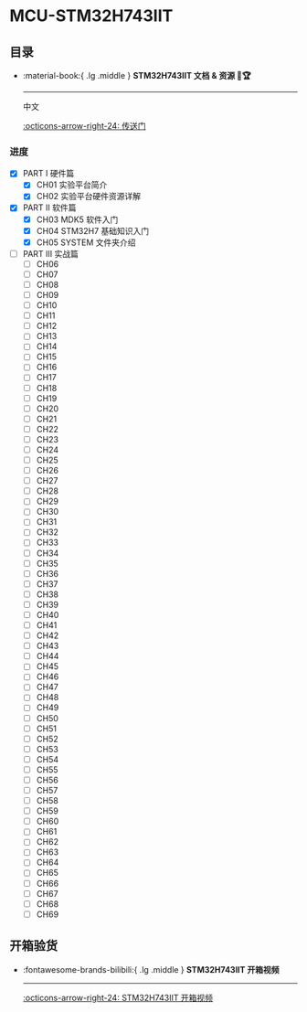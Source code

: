 # MCU-STM32H743IIT

## 目录

<div class="grid cards" markdown>

-   :material-book:{ .lg .middle } __STM32H743IIT 文档 & 资源 🎯🏆__

    ---

    中文

    [:octicons-arrow-right-24: <a href="http://www.openedv.com/docs/boards/stm32/zdyz_stm32h743_apollo.html" target="_blank"> 传送门 </a>](#)

</div>

### 进度
- [x] PART I 硬件篇
    - [x] CH01 实验平台简介
    - [x] CH02 实验平台硬件资源详解
- [x] PART II 软件篇
    - [x] CH03 MDK5 软件入门
    - [x] CH04 STM32H7 基础知识入门
    - [x] CH05 SYSTEM 文件夹介绍
- [ ] PART III 实战篇
    - [ ] CH06
    - [ ] CH07
    - [ ] CH08
    - [ ] CH09
    - [ ] CH10
    - [ ] CH11
    - [ ] CH12
    - [ ] CH13
    - [ ] CH14
    - [ ] CH15
    - [ ] CH16
    - [ ] CH17
    - [ ] CH18
    - [ ] CH19
    - [ ] CH20
    - [ ] CH21
    - [ ] CH22
    - [ ] CH23
    - [ ] CH24
    - [ ] CH25
    - [ ] CH26
    - [ ] CH27
    - [ ] CH28
    - [ ] CH29
    - [ ] CH30
    - [ ] CH31
    - [ ] CH32
    - [ ] CH33
    - [ ] CH34
    - [ ] CH35
    - [ ] CH36
    - [ ] CH37
    - [ ] CH38
    - [ ] CH39
    - [ ] CH40
    - [ ] CH41
    - [ ] CH42
    - [ ] CH43
    - [ ] CH44
    - [ ] CH45
    - [ ] CH46
    - [ ] CH47
    - [ ] CH48
    - [ ] CH49
    - [ ] CH50
    - [ ] CH51
    - [ ] CH52
    - [ ] CH53
    - [ ] CH54
    - [ ] CH55
    - [ ] CH56
    - [ ] CH57
    - [ ] CH58
    - [ ] CH59
    - [ ] CH60
    - [ ] CH61
    - [ ] CH62
    - [ ] CH63
    - [ ] CH64
    - [ ] CH65
    - [ ] CH66
    - [ ] CH67
    - [ ] CH68
    - [ ] CH69

## 开箱验货

<div class="grid cards" markdown>

-   :fontawesome-brands-bilibili:{ .lg .middle } __STM32H743IIT 开箱视频__

    ---

    [:octicons-arrow-right-24: <a href="https://www.bilibili.com/video/BV11f4y1v7xg/?vd_source=5a427660f0337fedc22d4803661d493f" target="_blank"> STM32H743IIT 开箱视频 </a>](#)

</div>